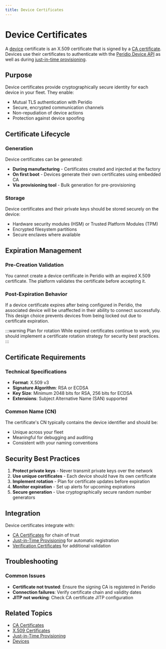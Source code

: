 ```yaml
---
title: Device Certificates
---
```


# Device Certificates

A [device](/peridio-core/device-management/devices) certificate is an X.509 certificate that is signed by a [CA certificate](/peridio-core/device-management/ca-certificates). Devices use their certificates to authenticate with the [Peridio Device API](/device-api) as well as during [just-in-time provisioning](/peridio-core/device-management/just-in-time-provisioning).

## Purpose

Device certificates provide cryptographically secure identity for each device in your fleet. They enable:

- Mutual TLS authentication with Peridio
- Secure, encrypted communication channels
- Non-repudiation of device actions
- Protection against device spoofing

## Certificate Lifecycle

### Generation

Device certificates can be generated:

- **During manufacturing** - Certificates created and injected at the factory
- **On first boot** - Devices generate their own certificates using embedded CA
- **Via provisioning tool** - Bulk generation for pre-provisioning

### Storage

Device certificates and their private keys should be stored securely on the device:

- Hardware security modules (HSM) or Trusted Platform Modules (TPM)
- Encrypted filesystem partitions
- Secure enclaves where available

## Expiration Management

### Pre-Creation Validation

You cannot create a device certificate in Peridio with an expired X.509 certificate. The platform validates the certificate before accepting it.

### Post-Expiration Behavior

If a device certificate expires after being configured in Peridio, the associated device will be unaffected in their ability to connect successfully. This design choice prevents devices from being locked out due to certificate expiration.

:::warning Plan for rotation
While expired certificates continue to work, you should implement a certificate rotation strategy for security best practices.
:::

## Certificate Requirements

### Technical Specifications

- **Format**: X.509 v3
- **Signature Algorithm**: RSA or ECDSA
- **Key Size**: Minimum 2048 bits for RSA, 256 bits for ECDSA
- **Extensions**: Subject Alternative Name (SAN) supported

### Common Name (CN)

The certificate's CN typically contains the device identifier and should be:

- Unique across your fleet
- Meaningful for debugging and auditing
- Consistent with your naming conventions

## Security Best Practices

1. **Protect private keys** - Never transmit private keys over the network
2. **Use unique certificates** - Each device should have its own certificate
3. **Implement rotation** - Plan for certificate updates before expiration
4. **Monitor expiration** - Set up alerts for upcoming expirations
5. **Secure generation** - Use cryptographically secure random number generators

## Integration

Device certificates integrate with:

- [CA Certificates](/peridio-core/device-management/ca-certificates) for chain of trust
- [Just-in-Time Provisioning](/peridio-core/device-management/just-in-time-provisioning) for automatic registration
- [Verification Certificates](/peridio-core/device-management/verification-certificates) for additional validation

## Troubleshooting

### Common Issues

- **Certificate not trusted**: Ensure the signing CA is registered in Peridio
- **Connection failures**: Verify certificate chain and validity dates
- **JITP not working**: Check CA certificate JITP configuration

## Related Topics

- [CA Certificates](/peridio-core/device-management/ca-certificates)
- [X.509 Certificates](/peridio-core/device-management/x509)
- [Just-in-Time Provisioning](/peridio-core/device-management/just-in-time-provisioning)
- [Devices](/peridio-core/device-management/devices)
